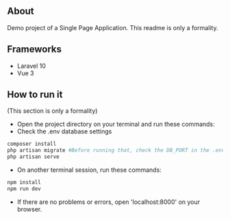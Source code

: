 ## About
Demo project of a Single Page Application. This readme is only a formality.

## Frameworks
* Laravel 10
* Vue 3

## How to run it
(This section is only a formality)
* Open the project directory on your terminal and run these commands:
* Check the .env database settings

```sh
composer install
php artisan migrate #Before running that, check the DB_PORT in the .env if needed
php artisan serve
```

* On another terminal session, run these commands:
```sh
npm install
npm run dev
```

* If there are no problems or errors, open 'localhost:8000' on your browser.
